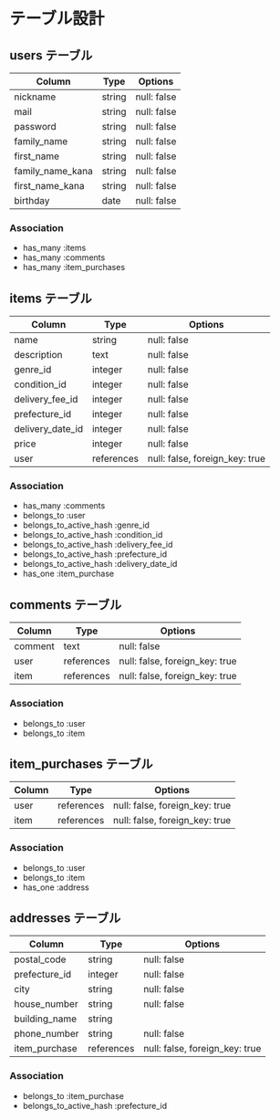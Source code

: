 # テーブル設計

## users テーブル

| Column           | Type    | Options     |
| ---------------- | ------- | ----------- |
| nickname         | string  | null: false |
| mail             | string  | null: false |
| password         | string  | null: false |
| family_name      | string  | null: false |
| first_name       | string  | null: false |
| family_name_kana | string  | null: false |
| first_name_kana  | string  | null: false |
| birthday         | date    | null: false |


### Association

- has_many :items
- has_many :comments
- has_many :item_purchases

## items テーブル

| Column        | Type       | Options                  |
| ------------- | ---------- | ------------------------ |
| name          | string     | null: false              |
| description   | text       | null: false              |
| genre_id      | integer    | null: false              |
| condition_id  | integer    | null: false              |
| delivery_fee_id   | integer    | null: false              |
| prefecture_id | integer    | null: false              |
| delivery_date_id  | integer    | null: false              |
| price         | integer    | null: false              |
| user          | references | null: false, foreign_key: true |

### Association

- has_many   :comments
- belongs_to :user
- belongs_to_active_hash :genre_id
- belongs_to_active_hash :condition_id
- belongs_to_active_hash :delivery_fee_id
- belongs_to_active_hash :prefecture_id
- belongs_to_active_hash :delivery_date_id
- has_one :item_purchase


## comments テーブル

| Column  | Type       | Options                        |
| ------- | ---------- | -------------------------------|
| comment | text       | null: false                    |
| user    | references | null: false, foreign_key: true |
| item    | references | null: false, foreign_key: true |

### Association

- belongs_to :user
- belongs_to :item

## item_purchases テーブル

| Column  | Type       | Options                        |
| ------- | ---------- | -------------------------------|
| user    | references | null: false, foreign_key: true |
| item    | references | null: false, foreign_key: true |

### Association

- belongs_to :user
- belongs_to :item
- has_one :address


## addresses テーブル

| Column        | Type    | Options                    |
| ------------- | ------- | -------------------------- |
| postal_code   | string  | null: false                |
| prefecture_id | integer | null: false                |
| city          | string  | null: false                |
| house_number  | string  | null: false                |
| building_name | string  |                            |
| phone_number  | string  | null: false                |
| item_purchase | references | null: false, foreign_key: true |


### Association

- belongs_to :item_purchase 
- belongs_to_active_hash :prefecture_id

